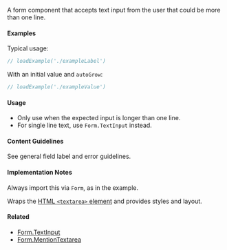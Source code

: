 A form component that accepts text input from the user that could be more than one line.

#### Examples

Typical usage:

```jsx
// loadExample('./exampleLabel')
```

With an initial value and `autoGrow`:

```jsx
// loadExample('./exampleValue')
```

#### Usage

- Only use when the expected input is longer than one line.
- For single line text, use `Form.TextInput` instead.

#### Content Guidelines

See general field label and error guidelines.

#### Implementation Notes

Always import this via `Form`, as in the example.

Wraps the [HTML `<textarea>` element](https://developer.mozilla.org/en-US/docs/Web/HTML/Element/textarea) and provides styles and layout.

#### Related

- [Form.TextInput](#!/Form.TextInput)
- [Form.MentionTextarea](#!/Form.MentionTextarea)
